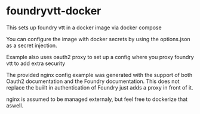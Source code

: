# foundryvtt-docker

This sets up foundry vtt in a docker image via docker compose

You can configure the image with docker secrets by using the options.json as a secret injection.

Example also uses oauth2 proxy to set up a config where you proxy foundry vtt to add extra security

The provided nginx config example was generated with the support of both Oauth2 documentation and the Foundry documentation.
This does not replace the buiilt in authentication of Foundry just adds a proxy in front of it.

nginx is assumed to be managed externaly, but feel free to dockerize that aswell.
